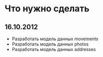 # Что нужно сделать

## 16.10.2012

  * Разработать модель данных movements
  * Разработать модель данных photos
  * Разработать модель данных addresses
